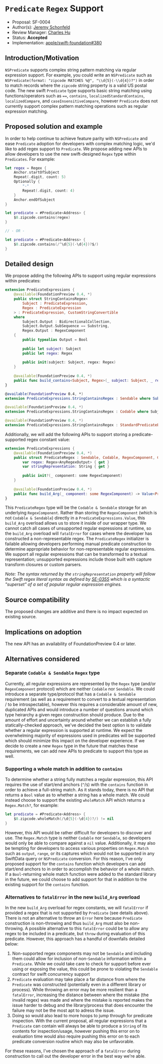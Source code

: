 # `Predicate` `Regex` Support

* Proposal: SF-0004
* Author(s): [Jeremy Schonfeld](https://github.com/jmschonfeld)
* Review Manager: [Charles Hu](https://github.com/iCharlesHu)
* Status: **Accepted**
* Implementation: [apple/swift-foundation#380](https://github.com/apple/swift-foundation/pull/380)

## Introduction/Motivation

`NSPredicate` supports complex string pattern matching via regular expression support. For example, you could write an `NSPredicate` such as `NSPredicate(format: "zipcode MATCHES %@", "\\d{5}(-\\d{4})?")` in order to match records where the `zipcode` string property is a valid US postal code. The new swift `Predicate` type supports basic string matching using functions/operators such as `==`, `contains`, `localizedStandardContains`, `localizedCompare`, and `caseInsensitiveCompare`, however `Predicate` does not currently support complex pattern matching operations such as regular expression matching. 

## Proposed solution and example

In order to help continue to achieve feature parity with `NSPredicate` and ease `Predicate` adoption for developers with complex matching logic, we'd like to add regex support to `Predicate`. We propose adding new APIs to allow developers to use the new swift-designed `Regex` type within `Predicates`. For example:

```swift
let regex = Regex {
	Anchor.startOfSubject
	Repeat(.digit, count: 5)
	Optionally {
		"-"
		Repeat(.digit, count: 4)
	}
	Anchor.endOfSubject
}

let predicate = #Predicate<Address> {
	$0.zipcode.contains(regex)
}

// - OR -

let predicate = #Predicate<Address> {
	$0.zipcode.contains(/^\d{5}(-\d{4})?$/)
}
```

## Detailed design

We propose adding the following APIs to support using regular expressions within predicates:

```swift
extension PredicateExpressions {
	@available(FoundationPreview 0.4, *)
	public struct StringContainsRegex<
		Subject : PredicateExpression,
		Regex : PredicateExpression
	> : PredicateExpression, CustomStringConvertible
	where
		Subject.Output : BidirectionalCollection,
		Subject.Output.SubSequence == Substring,
		Regex.Output : RegexComponent
	{
		public typealias Output = Bool
		
		public let subject: Subject
		public let regex: Regex
		
		public init(subject: Subject, regex: Regex)
	}
	
	@available(FoundationPreview 0.4, *)
	public func build_contains<Subject, Regex>(_ subject: Subject, _ regex: Regex) -> StringContainsRegex<Subject, Regex>
}

@available(FoundationPreview 0.4, *)
extension PredicateExpressions.StringContainsRegex : Sendable where Subject : Sendable, Regex : Sendable {}

@available(FoundationPreview 0.4, *)
extension PredicateExpressions.StringContainsRegex : Codable where Subject : Codable, Regex : Codable {}

@available(FoundationPreview 0.4, *)
extension PredicateExpressions.StringContainsRegex : StandardPredicateExpression where Subject : StandardPredicateExpression, Regex : StandardPredicateExpression {}
```

Additionally, we will add the following APIs to support storing a predicate-supported regex constant value:

```swift
extension PredicateExpressions {
	@available(FoundationPreview 0.4, *)
	public struct PredicateRegex : Sendable, Codable, RegexComponent, CustomStringConvertible {
		var regex: Regex<AnyRegexOutput> { get }
		var stringRepresentation: String { get }
		
		public init?(_ component: some RegexComponent)
	}
	
	@available(FoundationPreview 0.4, *)
	public func build_Arg(_ component: some RegexComponent) -> Value<PredicateRegex>
}
```

This `PredicateRegex` type will be the `Codable & Sendable` storage for an underlying `RegexComponent`. Rather than storing the `RegexComponent` (which is not `Codable & Sendable`) directly in a `PredicateExpressions.Value`, this `build_Arg` overload allows us to store it inside of our wrapper type. We cannot catch all cases of unsupported regular expressions at runtime, so the `build_Arg` overload will `fatalError` for cases where the developer has constructed a non-representable regex. The `PredicateRegex` initializer is failable allowing developers performing manual predicate construction to determine appropriate behavior for non-representable regular expressions. We support all regular expressions that can be transformed to a textual representation; unsupported expressions include those built with capture transform closures or custom parsers.

_Note: The syntax returned by the `stringRepresentation` property will follow the Swift regex literal syntax as defined by [SE-0355](https://github.com/apple/swift-evolution/blob/main/proposals/0355-regex-syntax-run-time-construction.md#syntax) which is a syntactic "superset" of a set of popular regular expression engines._

## Source compatibility

The proposed changes are additive and there is no impact expected on existing source.

## Implications on adoption

The new API has an availability of FoundationPreview 0.4 or later.

## Alternatives considered

### Separate `Codable & Sendable` `Regex` type

Currently, all regular expressions are represented by the `Regex` type (and/or `RegexComponent` protocol) which are neither `Codable` nor `Sendable`. We could introduce a separate type/protocol that has a `Codable & Sendable` requirement (as well as a requirement to convert to a textual representation / to be introspectable), however this requires a considerable amount of new, duplicated APIs and would introduce a number of questions around which type heirarchy a given regex construction should produce. Due to the amount of effort and uncertainty around whether we can establish a fully statically-checked approach, we've decided the best option is to validate whether a regular expression is supported at runtime. We expect the overwhelming majority of expressions used in predicates will be supported which should minimize this impact on the developer experience. If we decide to create a new `Regex` type in the future that matches these requirements, we can add new APIs to predicate to support this type as well.

### Supporting a whole match in addition to `contains`

To determine whether a string fully matches a regular expression, this API requires the use of start/end anchors (`^`/`$`) with the `contains` function in order to achieve a full-string match. As it stands today, there is no API that returns a `Bool` value as to whether a string has a whole match. We could instead choose to support the existing `wholeMatch` API which returns a `Regex.Match?`, for example:

```swift
let predicate = #Predicate<Address> {
	$0.zipcode.wholeMatch(/\d{5}(-\d{4})?/) != nil
}
```

However, this API would be rather difficult for developers to discover and use. The `Regex.Match` type is neither `Codable` nor `Sendable`, so developers would only be able to compare against a `nil` value. Additionally, it may also be tempting for developers to access various properties on `Regex.Match` such as `output`, `range`, or its captures which would not be supported in any SwiftData query or `NSPredicate` conversion. For this reason, I've only proposed support for the `contains` function which developers can add start/end anchors to in order to accomplish the behavior of a whole match. If a `Bool`-returning whole match function were added to the standard library in the future, we could choose to add support for that in addition to the existing support for the `contains` function.

### Alternatives to `fatalError` in the new `build_Arg` overload

In the new `build_Arg` overload for regex constants, we will `fatalError` if provided a regex that is not supported by `Predicate` (see details above). There is not an alternative to throw an `Error` here because `Predicate` construction is non-throwing and thus `build_Arg` must also be non-throwing. A possible alternative to this `fatalError` could be to allow any regex to be included in a predicate, but `throw` during evaluation of this predicate. However, this approach has a handful of downfalls detailed below:

1. Non-supported regex components may not be `Sendable` and including them could allow for inclusion of non-`Sendable` information within a `Predicate`. While we could take care to check for support before ever using or exposing the value, this could be prone to violating the `Sendable` contract for swift concurrency support
2. `Predicate` evaluation may take place a far distance from where the `Predicate` was constructed (potentially even in a different library or process). While throwing an error may be more resilient than a `fatalError`, increasing the distance between where the mistake (the invalid regex) was made and where the mistake is reported makes the issue harder to debug and the library/process that does encounter the failure may not be the most apt to adress the issue.
3. Doing so would also lead to more hoops to jump through for predicate inspection. With the current proposal, all regular expressions that a `Predicate` can contain will always be able to produce a `String` of its contents for inspection/usage, however pushing this error on to evaluation time would also require pushing this error on to each predicate conversion routine which may also be unfavorable.

For these reasons, I've chosen the approach of a `fatalError` during construction to call out the developer error in the best way we're able.